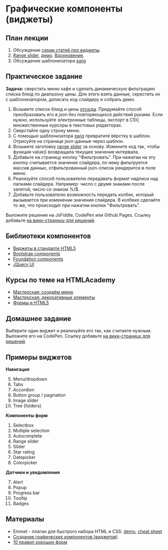 Графические компоненты (виджеты)
======================

План лекции
-------

1. Обсуждение [серии статей про виджеты](http://learn.javascript.ru/widgets).
2. [Range slider](range-slider), [демо](http://vpavlenko.github.io/web-programming/10-widgets/range-slider/). [Вдохновение](http://refreshless.com/nouislider/).
2. Обсуждение шаблонизатора [swig](http://paularmstrong.github.io/swig/)



Практическое задание
--

**Задача:** сверстать меню кафе и сделать динамическую фильтрацию списка блюд по диапазону цены. Для этого взять данные, скрестить их с шаблонизатором, дописать код слайдеру и собрать демо.

1. Возьмите список блюд и цены [отсюда](http://www.zucafe.ru/index.php?id=26). Придумайте способ преобразовать его в json без повторяющихся действий руками. Если нужно, используйте электронные таблицы, экспорт в CSV, множественные курсоры в текстовых редакторах.
2. Сверстайте одну строку меню.
3. С помощью шаблонизатора [swig](http://paularmstrong.github.io/swig/) превратите вёрстку в шаблон. Отрисуйте на странице json-данные через шаблон.
3. Возьмите заготовку [range slider](range-slider) за основу. Измените код так, чтобы функция value() возвращала текущее значение интервала.
4. Добавьте на страницу кнопку "Фильтровать". При нажатии на эту кнопку считывается значение слайдера, по нему фильтруется массив данных, отфильтрованный json-список рендерится в поле меню.
2. Реализуйте способ пользователю передавать формат надписи над лапками слайдера. Например: число с двумя знаками после запятой, число со знаком %/$.
6. Добавьте пользователю возможность передать колбек, который вызывается при изменении значения слайдера. В колбеке сделайте то же, что происходит при нажатии кнопки "Фильтровать".

Выложите решение на JsFiddle, CodePen или Github Pages. Ссылку добавьте [на вики-страницу для решений](https://github.com/vpavlenko/web-programming/wiki/%D0%A0%D0%B5%D1%88%D0%B5%D0%BD%D0%B8%D1%8F-%D0%B7%D0%B0%D0%B4%D0%B0%D0%BD%D0%B8%D1%8F-%D0%B7%D0%B0%D0%BD%D1%8F%D1%82%D0%B8%D1%8F-10:-%D0%B2%D0%B8%D0%B4%D0%B6%D0%B5%D1%82).


Библиотеки компонентов
---

- [Виджеты в стандарте HTML5](http://diveintohtml5.info/forms.html)
- [Bootstrap components](http://getbootstrap.com/components/)
- [Foundation components](http://foundation.zurb.com/docs/)
- [JQuery UI](http://jqueryui.com/)


Курсы по теме на HTMLAcademy
---

- [Мастерская: создаём меню](https://htmlacademy.ru/courses/50)
- [Мастерская: декоративные элементы](https://htmlacademy.ru/courses/55)
- [Формы и HTML5](https://htmlacademy.ru/courses/74)



Домашнее задание
------

Выберите один виджет и реализуйте его так, как считаете нужным. Выложите его на CodePen. Ссылку добавьте [на вики-страницу для решений](https://github.com/vpavlenko/web-programming/wiki/%D0%A0%D0%B5%D1%88%D0%B5%D0%BD%D0%B8%D1%8F-%D0%B7%D0%B0%D0%B4%D0%B0%D0%BD%D0%B8%D1%8F-%D0%B7%D0%B0%D0%BD%D1%8F%D1%82%D0%B8%D1%8F-10:-%D0%B2%D0%B8%D0%B4%D0%B6%D0%B5%D1%82).


Примеры виджетов
---

**Навигация**

5. Menu/dropdown
1. Tabs
1. Accordion
6. Button group / pagination
16. Image slider
13. Tree (folders)

**Компоненты форм**

1. Selectbox
12. Multiple selection
6. Autocomplete
17. Range slider
10. Slider
1. Star rating
10. Datepicker
11. Colorpicker

**Датчики и уведомления**

7. Alert
8. Popup
9. Progress bar
10. Tooltip
14. Badges



Материалы
---

- Emmet - плагин для быстрого набора HTML и CSS: [demo](http://emmet.io/), [cheat sheet](http://docs.emmet.io/cheat-sheet/)
- [Создание графических компонентов (виджетов)](http://learn.javascript.ru/widgets)
- [10 правил хороших форм](http://www.artlebedev.ru/tools/technogrette/etc/forms/)
